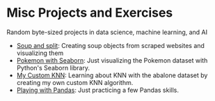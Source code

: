 # Misc Projects and Exercises
Random byte-sized projects in data science, machine learning, and AI

<ul>
  <li><a href='https://nbviewer.jupyter.org/github/alisiina/misc/blob/master/Soup%20and%20Split.ipynb'>Soup and split</a>: Creating soup objects from scraped websites and visualizing them</li>
  <li><a href='https://nbviewer.jupyter.org/github/alisiina/misc/blob/master/Pokemon%20with%20Seaborn.ipynb'>Pokemon with Seaborn</a>: Just visualizing the Pokemon dataset with Python's Seaborn library.</li>
  <li><a href='https://nbviewer.jupyter.org/github/alisiina/misc/blob/master/My%20Custom%20KNN.ipynb'>My Custom KNN</a>: Learning about KNN with the abalone dataset by creating my own custom KNN algorithm.</li>
  <li><a href='https://nbviewer.jupyter.org/github/alisiina/misc/blob/master/Playing%20with%20Pandas.ipynb'>Playing with Pandas</a>: Just practicing a few Pandas skills.</li>
</ul>
